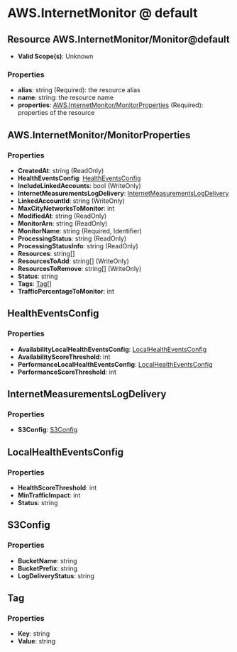# AWS.InternetMonitor @ default

## Resource AWS.InternetMonitor/Monitor@default
* **Valid Scope(s)**: Unknown
### Properties
* **alias**: string (Required): the resource alias
* **name**: string: the resource name
* **properties**: [AWS.InternetMonitor/MonitorProperties](#awsinternetmonitormonitorproperties) (Required): properties of the resource

## AWS.InternetMonitor/MonitorProperties
### Properties
* **CreatedAt**: string (ReadOnly)
* **HealthEventsConfig**: [HealthEventsConfig](#healtheventsconfig)
* **IncludeLinkedAccounts**: bool (WriteOnly)
* **InternetMeasurementsLogDelivery**: [InternetMeasurementsLogDelivery](#internetmeasurementslogdelivery)
* **LinkedAccountId**: string (WriteOnly)
* **MaxCityNetworksToMonitor**: int
* **ModifiedAt**: string (ReadOnly)
* **MonitorArn**: string (ReadOnly)
* **MonitorName**: string (Required, Identifier)
* **ProcessingStatus**: string (ReadOnly)
* **ProcessingStatusInfo**: string (ReadOnly)
* **Resources**: string[]
* **ResourcesToAdd**: string[] (WriteOnly)
* **ResourcesToRemove**: string[] (WriteOnly)
* **Status**: string
* **Tags**: [Tag](#tag)[]
* **TrafficPercentageToMonitor**: int

## HealthEventsConfig
### Properties
* **AvailabilityLocalHealthEventsConfig**: [LocalHealthEventsConfig](#localhealtheventsconfig)
* **AvailabilityScoreThreshold**: int
* **PerformanceLocalHealthEventsConfig**: [LocalHealthEventsConfig](#localhealtheventsconfig)
* **PerformanceScoreThreshold**: int

## InternetMeasurementsLogDelivery
### Properties
* **S3Config**: [S3Config](#s3config)

## LocalHealthEventsConfig
### Properties
* **HealthScoreThreshold**: int
* **MinTrafficImpact**: int
* **Status**: string

## S3Config
### Properties
* **BucketName**: string
* **BucketPrefix**: string
* **LogDeliveryStatus**: string

## Tag
### Properties
* **Key**: string
* **Value**: string

